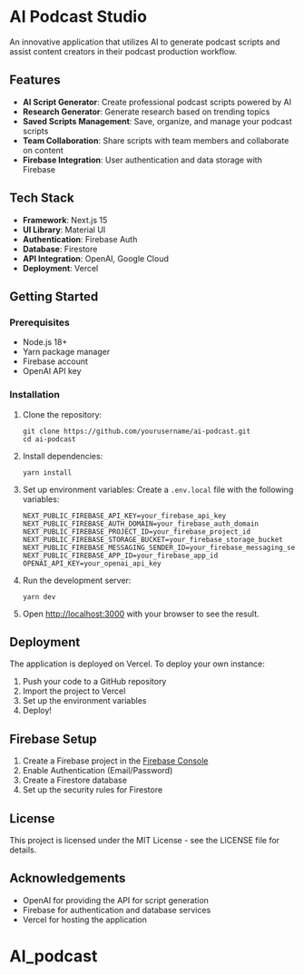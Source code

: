 # AI Podcast Studio

An innovative application that utilizes AI to generate podcast scripts and assist content creators in their podcast production workflow.

## Features

- **AI Script Generator**: Create professional podcast scripts powered by AI
- **Research Generator**: Generate research based on trending topics
- **Saved Scripts Management**: Save, organize, and manage your podcast scripts
- **Team Collaboration**: Share scripts with team members and collaborate on content
- **Firebase Integration**: User authentication and data storage with Firebase

## Tech Stack

- **Framework**: Next.js 15
- **UI Library**: Material UI
- **Authentication**: Firebase Auth
- **Database**: Firestore
- **API Integration**: OpenAI, Google Cloud
- **Deployment**: Vercel

## Getting Started

### Prerequisites

- Node.js 18+ 
- Yarn package manager
- Firebase account
- OpenAI API key

### Installation

1. Clone the repository:
   ```
   git clone https://github.com/yourusername/ai-podcast.git
   cd ai-podcast
   ```

2. Install dependencies:
   ```
   yarn install
   ```

3. Set up environment variables:
   Create a `.env.local` file with the following variables:
   ```
   NEXT_PUBLIC_FIREBASE_API_KEY=your_firebase_api_key
   NEXT_PUBLIC_FIREBASE_AUTH_DOMAIN=your_firebase_auth_domain
   NEXT_PUBLIC_FIREBASE_PROJECT_ID=your_firebase_project_id
   NEXT_PUBLIC_FIREBASE_STORAGE_BUCKET=your_firebase_storage_bucket
   NEXT_PUBLIC_FIREBASE_MESSAGING_SENDER_ID=your_firebase_messaging_sender_id
   NEXT_PUBLIC_FIREBASE_APP_ID=your_firebase_app_id
   OPENAI_API_KEY=your_openai_api_key
   ```

4. Run the development server:
   ```
   yarn dev
   ```

5. Open [http://localhost:3000](http://localhost:3000) with your browser to see the result.

## Deployment

The application is deployed on Vercel. To deploy your own instance:

1. Push your code to a GitHub repository
2. Import the project to Vercel
3. Set up the environment variables
4. Deploy!

## Firebase Setup

1. Create a Firebase project in the [Firebase Console](https://console.firebase.google.com/)
2. Enable Authentication (Email/Password)
3. Create a Firestore database
4. Set up the security rules for Firestore

## License

This project is licensed under the MIT License - see the LICENSE file for details.

## Acknowledgements

- OpenAI for providing the API for script generation
- Firebase for authentication and database services
- Vercel for hosting the application
# AI_podcast
